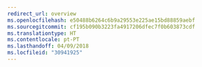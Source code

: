 ```yaml
---
redirect_url: overview
ms.openlocfilehash: e50488b6264c6b9a29553e225ae15bd88859aebf
ms.sourcegitcommit: cf195b090b3223fa4917206dfec7f0b603873cdf
ms.translationtype: HT
ms.contentlocale: pt-PT
ms.lasthandoff: 04/09/2018
ms.locfileid: "30941925"
---
```

